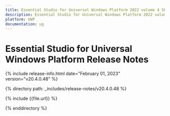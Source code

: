 ```yaml
---
title: Essential Studio for Universal Windows Platform 2022 volume 4 SP1 Release Notes  
description: Essential Studio for Universal Windows Platform 2022 volume 4 SP1 Release Notes  
platform: UWP
documentation: ug
---
```


# Essential Studio for Universal Windows Platform  Release Notes  

{% include release-info.html date="February 01, 2023"  version="v20.4.0.48" %} 

{% directory path: _includes/release-notes/v20.4.0.48 %}

{% include {{file.url}} %}

{% enddirectory %}